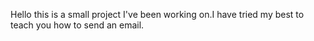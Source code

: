 Hello this is a small project I've been working on.I have tried my best to teach you how to send an email.

